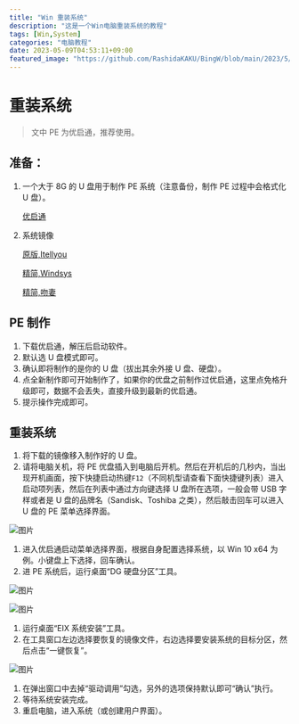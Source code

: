 ```yaml
---
title: "Win 重装系统"
description: "这是一个Win电脑重装系统的教程"
tags: [Win,System]
categories: "电脑教程"
date: 2023-05-09T04:53:11+09:00
featured_image: "https://github.com/RashidaKAKU/BingW/blob/main/2023/5/wallpaper_20230523.jpg"
---
```


# 重装系统

> 文中 PE 为优启通，推荐使用。

## 准备：

1. 一个大于 8G 的 U 盘用于制作 PE 系统（注意备份，制作 PE 过程中会格式化 U 盘）。

   [优启通](https://www.upe.net/)

2. 系统镜像

   [原版,Itellyou](https://next.itellyou.cn/)

   [精简,Windsys](https://windsys.win/)

   [精简,吻妻](https://www.iwin10.net/)

## PE 制作

1. 下载优启通，解压后启动软件。
2. 默认选 U 盘模式即可。
3. 确认即将制作的是你的 U 盘（拔出其余外接 U 盘、硬盘）。
4. 点全新制作即可开始制作了，如果你的优盘之前制作过优启通，这里点免格升级即可，数据不会丢失，直接升级到最新的优启通。
5. 提示操作完成即可。

## 重装系统

1. 将下载的镜像移入制作好的 U 盘。
2. 请将电脑关机，将 PE 优盘插入到电脑后开机。然后在开机后的几秒内，当出现开机画面，按下快捷启动热键`F12`（不同机型请查看下面快捷键列表）进入启动项列表，然后在列表中通过方向键选择 U 盘所在选项，一般会带 USB 字样或者是 U 盘的品牌名（Sandisk、Toshiba 之类），然后敲击回车可以进入 U 盘的 PE 菜单选择界面。

![图片](https://mmbiz.qpic.cn/mmbiz_png/FQ2Ko5s8huB2zMEpMGiab4I8HunByuVtv6Mnr5XepeeFcYP649ich28j9ZowxNA0MlGVnnm0N0o1LfM86GoicRyfA/640?wx_fmt=png&wxfrom=5&wx_lazy=1&wx_co=1)

1. 进入优启通启动菜单选择界面，根据自身配置选择系统，以 Win 10 x64 为例。小键盘上下选择，回车确认。
2. 进 PE 系统后，运行桌面“DG 硬盘分区”工具。

![图片](https://mmbiz.qpic.cn/mmbiz_png/FQ2Ko5s8huB2zMEpMGiab4I8HunByuVtvIyicWjZ5zhBBnuymEfTFfLQ7GodEbUAxlsr0P6VvXkiatJmic9bslDcAg/640?wx_fmt=png&wxfrom=5&wx_lazy=1&wx_co=1)

![图片](https://mmbiz.qpic.cn/mmbiz_png/FQ2Ko5s8huB2zMEpMGiab4I8HunByuVtvnskTwEqNr5VjvqXxqZH6G2yH3caX5GJe3s5DeeLhlFFU5TJtxFXFbA/640?wx_fmt=png&wxfrom=5&wx_lazy=1&wx_co=1)

1. 运行桌面“EIX 系统安装”工具。
2. 在工具窗口左边选择要恢复的镜像文件，右边选择要安装系统的目标分区，然后点击“一键恢复”。

![图片](https://mmbiz.qpic.cn/mmbiz_png/FQ2Ko5s8huB2zMEpMGiab4I8HunByuVtv4KMvF0EuDAsict7Y7BDIbzYx5oVGiciceMaGeib0076DhicMGBQ9qltgeKw/640?wx_fmt=png&wxfrom=5&wx_lazy=1&wx_co=1)

1. 在弹出窗口中去掉“驱动调用”勾选，另外的选项保持默认即可“确认”执行。
2. 等待系统安装完成。
3. 重启电脑，进入系统（或创建用户界面）。
